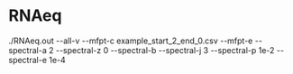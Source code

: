RNAeq
=====

./RNAeq.out --all-v --mfpt-c example_start_2_end_0.csv --mfpt-e --spectral-a 2 --spectral-z 0 --spectral-b --spectral-j 3 --spectral-p 1e-2 --spectral-e 1e-4
